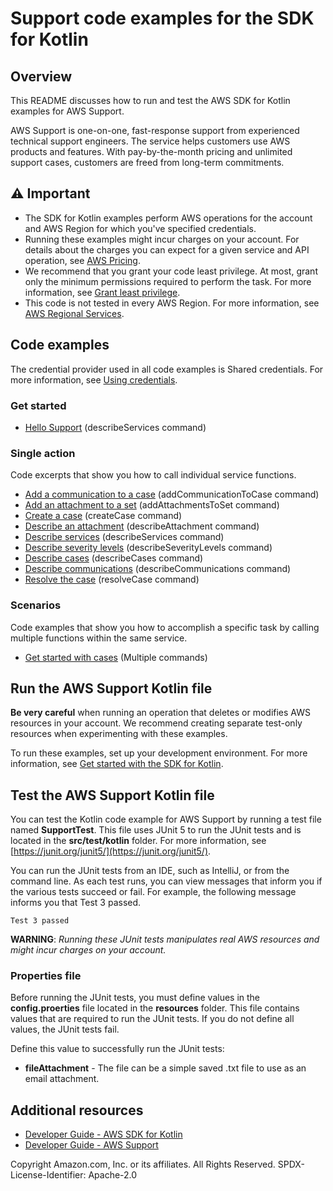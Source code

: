 # Support code examples for the SDK for Kotlin

## Overview
This README discusses how to run and test the AWS SDK for Kotlin examples for AWS Support.

AWS Support is one-on-one, fast-response support from experienced technical support engineers. The service helps customers use AWS products and features. With pay-by-the-month pricing and unlimited support cases, customers are freed from long-term commitments.

## ⚠️ Important
* The SDK for Kotlin examples perform AWS operations for the account and AWS Region for which you've specified credentials. 
* Running these examples might incur charges on your account. For details about the charges you can expect for a given service and API operation, see [AWS Pricing](https://aws.amazon.com/pricing/).
* We recommend that you grant your code least privilege. At most, grant only the minimum permissions required to perform the task. For more information, see [Grant least privilege](https://docs.aws.amazon.com/IAM/latest/UserGuide/best-practices.html#grant-least-privilege). 
* This code is not tested in every AWS Region. For more information, see [AWS Regional Services](https://aws.amazon.com/about-aws/global-infrastructure/regional-product-services).

## Code examples

The credential provider used in all code examples is Shared credentials. For more information, see [Using credentials](https://docs.aws.amazon.com/sdk-for-kotlin/latest/developer-guide/credential-providers.html).

### Get started

- [Hello Support](https://github.com/awsdocs/aws-doc-sdk-examples/tree/main/kotlin/services/support/src/main/kotlin/com/example/support/HelloSupport.kt) (describeServices command)

### Single action

Code excerpts that show you how to call individual service functions.

- [Add a communication to a case](https://github.com/awsdocs/aws-doc-sdk-examples/tree/main/kotlin/services/support/src/main/kotlin/com/example/support/SupportScenario.kt) (addCommunicationToCase command)
- [Add an attachment to a set](https://github.com/awsdocs/aws-doc-sdk-examples/tree/main/kotlin/services/support/src/main/kotlin/com/example/support/SupportScenario.kt) (addAttachmentsToSet command)
- [Create a case](https://github.com/awsdocs/aws-doc-sdk-examples/tree/main/kotlin/services/support/src/main/kotlin/com/example/support/SupportScenario.kt) (createCase command)
- [Describe an attachment](https://github.com/awsdocs/aws-doc-sdk-examples/tree/main/kotlin/services/support/src/main/kotlin/com/example/support/SupportScenario.kt) (describeAttachment command)
- [Describe services](https://github.com/awsdocs/aws-doc-sdk-examples/blob/kotlin/services/support/src/main/kotlin/com/example/support/SupportScenario.kt) (describeServices command)
- [Describe severity levels](https://github.com/awsdocs/aws-doc-sdk-examples/tree/main/kotlin/services/support/src/main/kotlin/com/example/support/SupportScenario.kt) (describeSeverityLevels command)
- [Describe cases](https://github.com/awsdocs/aws-doc-sdk-examples/tree/main/kotlin/services/support/src/main/kotlin/com/example/support/SupportScenario.kt) (describeCases command)
- [Describe communications](https://github.com/awsdocs/aws-doc-sdk-examples/tree/main/kotlin/services/support/src/main/kotlin/com/example/support/SupportScenario.kt) (describeCommunications command)
- [Resolve the case](https://github.com/awsdocs/aws-doc-sdk-examples/tree/main/kotlin/services/support/src/main/kotlin/com/example/support/SupportScenario.kt) (resolveCase command)

### Scenarios 

Code examples that show you how to accomplish a specific task by calling multiple functions within the same service.

- [Get started with cases](https://github.com/awsdocs/aws-doc-sdk-examples/tree/main/kotlin/services/support/src/main/kotlin/com/example/support/SupportScenario.kt) (Multiple commands)

## Run the AWS Support Kotlin file

**Be very careful** when running an operation that deletes or modifies AWS resources in your account. We recommend creating separate test-only resources when experimenting with these examples.

To run these examples, set up your development environment. For more information, 
see [Get started with the SDK for Kotlin](https://docs.aws.amazon.com/sdk-for-kotlin/latest/developer-guide/get-started.html). 


 ## Test the AWS Support Kotlin file

You can test the Kotlin code example for AWS Support by running a test file named **SupportTest**. This file uses JUnit 5 to run the JUnit tests and is located in the **src/test/kotlin** folder. For more information, see [https://junit.org/junit5/](https://junit.org/junit5/).

You can run the JUnit tests from an IDE, such as IntelliJ, or from the command line. As each test runs, you can view messages that inform you if the various tests succeed or fail. For example, the following message informs you that Test 3 passed.

	Test 3 passed

**WARNING**: _Running these JUnit tests manipulates real AWS resources and might incur charges on your account._

 ### Properties file
Before running the JUnit tests, you must define values in the **config.proerties** file located in the **resources** folder. This file contains values that are required to run the JUnit tests. If you do not define all values, the JUnit tests fail.

Define this value to successfully run the JUnit tests:

- **fileAttachment** - The file can be a simple saved .txt file to use as an email attachment.  

## Additional resources
* [Developer Guide - AWS SDK for Kotlin](https://docs.aws.amazon.com/sdk-for-kotlin/latest/developer-guide/get-started.html)
* [Developer Guide - AWS Support](https://docs.aws.amazon.com/awssupport/latest/user/getting-started.html)

Copyright Amazon.com, Inc. or its affiliates. All Rights Reserved. SPDX-License-Identifier: Apache-2.0
